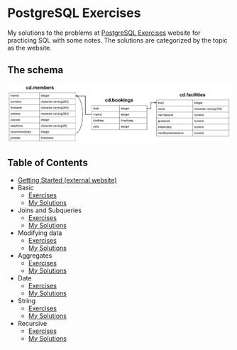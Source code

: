 # PostgreSQL Exercises

My solutions to the problems at [PostgreSQL Exercises](https://pgexercises.com/) website for practicing SQL with some notes.
The solutions are categorized by the topic as the website.

## The schema
![img](schema.svg)

## Table of Contents

- [Getting Started (external website)](https://pgexercises.com/gettingstarted.html)
- Basic
  - [Exercises](https://pgexercises.com/questions/basic)
  - <a href="basic/">My Solutions</a>
- Joins and Subqueries
  - [Exercises](https://pgexercises.com/questions/joins)
  - <a href="Joins and Subqueries/">My Solutions</a>
- Modifying data
  - [Exercises](https://pgexercises.com/questions/updates)
  - <a href="Modifying data/">My Solutions</a>
- Aggregates
  - [Exercises](https://pgexercises.com/questions/aggregates)
  - <a href="Aggregates/">My Solutions</a>
- Date
  - [Exercises](https://pgexercises.com/questions/date)
  - <a href="Date/">My Solutions</a>
- String
  - [Exercises](https://pgexercises.com/questions/string)
  - <a href="String/">My Solutions</a>
- Recursive
  - [Exercises](https://pgexercises.com/questions/recursive)
  - <a href="Recursive/">My Solutions</a>
